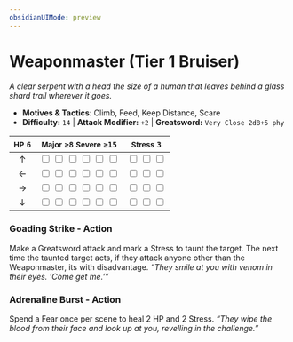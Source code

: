 ```yaml
---
obsidianUIMode: preview
---
```

# Weaponmaster (Tier 1 Bruiser)

*A clear serpent with a head the size of a human that leaves behind a glass shard trail wherever it goes.*

- **Motives & Tactics**: Climb, Feed, Keep Distance, Scare
- **Difficulty:** `14` | **Attack Modifier:** `+2` | **Greatsword:** `Very Close 2d8+5 phy`

| <small>HP</small> `6` | <small>Major</small> `≥8` <small>Severe</small> `≥15` | <small>Stress</small> `3` |
|:-:|:-:|:-:|
| ↑ |  <input type="checkbox" unchecked id="9eaf2197"> <input type="checkbox" unchecked id="2daef42b"> <input type="checkbox" unchecked id="18dc1f17"> <input type="checkbox" unchecked id="f88cf701"> <input type="checkbox" unchecked id="eab10f9d"> <input type="checkbox" unchecked id="1a9c5cf4"> |  <input type="checkbox" unchecked id="1fa3fe34"> <input type="checkbox" unchecked id="6dac035e"> <input type="checkbox" unchecked id="c8d9bba0"> |
| ← |  <input type="checkbox" unchecked id="083b0e2e"> <input type="checkbox" unchecked id="94f26981"> <input type="checkbox" unchecked id="c3faafcf"> <input type="checkbox" unchecked id="590eb988"> <input type="checkbox" unchecked id="11dcea8b"> <input type="checkbox" unchecked id="6abfe93f"> |  <input type="checkbox" unchecked id="9bd5f9bc"> <input type="checkbox" unchecked id="edf3d853"> <input type="checkbox" unchecked id="a39777c9"> |
| → |  <input type="checkbox" unchecked id="4d1b2580"> <input type="checkbox" unchecked id="2f63c9d8"> <input type="checkbox" unchecked id="b7338bad"> <input type="checkbox" unchecked id="c9cc3789"> <input type="checkbox" unchecked id="6aa226c3"> <input type="checkbox" unchecked id="ac4ffd32"> |  <input type="checkbox" unchecked id="c2267ffc"> <input type="checkbox" unchecked id="10cb05d9"> <input type="checkbox" unchecked id="aa966a45"> |
| ↓ |  <input type="checkbox" unchecked id="63962579"> <input type="checkbox" unchecked id="95868856"> <input type="checkbox" unchecked id="3956b9ca"> <input type="checkbox" unchecked id="9ae2cc3b"> <input type="checkbox" unchecked id="8529d7ea"> <input type="checkbox" unchecked id="52a7a00a"> |  <input type="checkbox" unchecked id="f586bbd7"> <input type="checkbox" unchecked id="20dbcd01"> <input type="checkbox" unchecked id="76c2c506"> |

### Goading Strike - Action

Make a Greatsword attack and mark a Stress to taunt the target. The next time the taunted target acts, if they attack anyone other than the Weaponmaster, its with disadvantage. *“They smile at you with venom in their eyes. ‘Come get me.’”*

### Adrenaline Burst - Action

Spend a Fear once per scene to heal 2 HP and 2 Stress. *“They wipe the blood from their face and look up at you, revelling in the challenge.”*